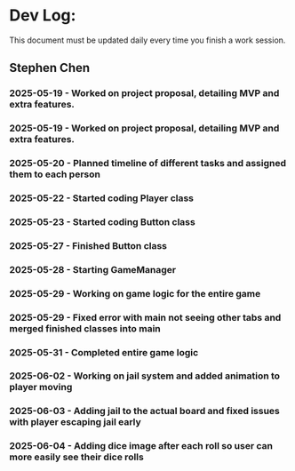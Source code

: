 # Dev Log:

This document must be updated daily every time you finish a work session.

## Stephen Chen

### 2025-05-19 - Worked on project proposal, detailing MVP and extra features.

### 2025-05-19 - Worked on project proposal, detailing MVP and extra features.

### 2025-05-20 - Planned timeline of different tasks and assigned them to each person

### 2025-05-22 - Started coding Player class

### 2025-05-23 - Started coding Button class

### 2025-05-27 - Finished Button class

### 2025-05-28 - Starting GameManager

### 2025-05-29 - Working on game logic for the entire game

### 2025-05-29 - Fixed error with main not seeing other tabs and merged finished classes into main

### 2025-05-31 - Completed entire game logic 

### 2025-06-02 - Working on jail system and added animation to player moving

### 2025-06-03 - Adding jail to the actual board and fixed issues with player escaping jail early

### 2025-06-04 - Adding dice image after each roll so user can more easily see their dice rolls
